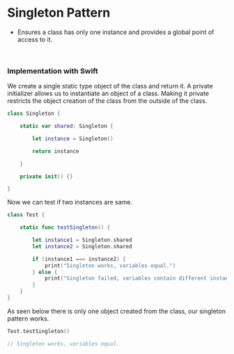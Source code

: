 # Singleton Pattern

- Ensures a class has only one instance and provides a global point of access to it.


<br>

### Implementation with Swift

We create a single static type object of the class and return it. A private initializer allows us to instantiate an object of a class. Making it private restricts the object creation of the class from the outside of the class. 

```swift
class Singleton {

    static var shared: Singleton {

        let instance = Singleton()

        return instance

    }

    private init() {}

}
```

Now we can test if two instances are same.


```swift
class Test {

    static func testSingleton() {

        let instance1 = Singleton.shared
        let instance2 = Singleton.shared

        if (instance1 === instance2) {
            print("Singleton works, variables equal.")
        } else {
            print("Singleton failed, variables contain different instances.")
        }
    }
}
```

As seen below there is only one object created from the class, our singleton pattern works.


```swift
Test.testSingleton()

// Singleton works, variables equal.
```
